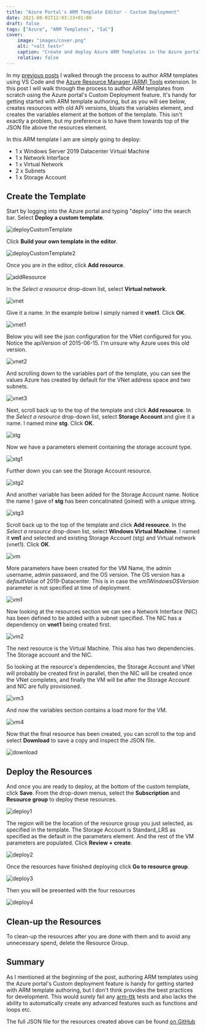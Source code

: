 ```yaml
---
title: "Azure Portal's ARM Template Editor - Custom Deployment"
date: 2021-08-01T12:03:23+01:00
draft: false
tags: ["Azure", "ARM Templates", "IaC"]
cover:
    image: "images/cover.png"
    alt: "<alt text>"
    caption: "Create and deploy Azure ARM Templates in the Azure portal"
    relative: false
---
```


In my [previous posts](https://markkerry.github.io/posts/azure-arm-templates-part-1-development/) I walked through the process to author ARM templates using VS Code and the [Azure Resource Manager (ARM) Tools](https://marketplace.visualstudio.com/items?itemName=msazurermtools.azurerm-vscode-tools) extension. In this post I will walk through the process to author ARM templates from scratch using the Azure portal's Custom Deployment feature. It's handy for getting started with ARM template authoring, but as you will see below, creates resources with old API versions, bloats the variables element, and creates the variables element at the bottom of the template. This isn't exactly a problem, but my preference is to have them towards top of the JSON file above the resources element.

In this ARM template I am are simply going to deploy:

* 1 x Windows Server 2019 Datacenter Virtual Machine
* 1 x Network Interface
* 1 x Virtual Network
* 2 x Subnets
* 1 x Storage Account

## Create the Template

Start by logging into the Azure portal and typing "deploy" into the search bar. Select __Deploy a custom template__.

![deployCustomTemplate](images/deployCustomTemplate.png)

Click __Build your own template in the editor__.

![deployCustomTemplate2](images/deployCustomTemplate2.png)

Once you are in the editor, click __Add resource__.

![addResource](images/addResource.png)

In the _Select a resource_ drop-down list, select __Virtual network__.

![vnet](images/vnet.png)

Give it a name. In the example below I simply named it __vnet1__. Click __OK__.

![vnet1](images/vnet1.png)

Below you will see the json configuration for the VNet configured for you. Notice the apiVersion of 2015-06-15. I'm unsure why Azure uses this old version.

![vnet2](images/vnet2.png)

And scrolling down to the variables part of the template, you can see the values Azure has created by default for the VNet address space and two subnets.

![vnet3](images/vnet3.png)

Next, scroll back up to the top of the template and click __Add resource__. In the _Select a resource_ drop-down list, select __Storage Account__ and give it a name. I named mine __stg__. Click __OK__.

![stg](images/stg.png)

Now we have a parameters element containing the storage account type.

![stg1](images/stg1.png)

Further down you can see the Storage Account resource.

![stg2](images/stg2.png)

And another variable has been added for the Storage Account name. Notice the name I gave of __stg__ has been concatinated (joined) with a unique string.

![stg3](images/stg3.png)

Scroll back up to the top of the template and click __Add resource__. In the _Select a resource_ drop-down list, select __Windows Virtual Machine__. I named it __vm1__ and selected and existing Storage Account (stg) and Virtual network (vnet1). Click __OK__.

![vm](images/vm.png)

More parameters have been created for the VM Name, the admin username, admin password, and the OS version. The OS version has a _defaultValue_ of 2019-Datacenter. This is in case the _vm1WindowsOSVersion_ parameter is not specified at time of deployment.

![vm1](images/vm1params.png)

Now looking at the resources section we can see a Network Interface (NIC) has been defined to be added with a subnet specified. The NIC has a dependency on __vnet1__ being created first.

![vm2](images/vm2nic.png)

The next resource is the Virtual Machine. This also has two dependencies. The Storage account and the NIC.

So looking at the resource's dependencies, the Storage Account and VNet will probably be created first in parallel, then the NIC will be created once the VNet completes, and finally the VM will be after the Storage Account and NIC are fully provisioned.

![vm3](images/vm3.png)

And now the variables section contains a load more for the VM. 

![vm4](images/vm4vars.png)

Now that the final resource has been created, you can scroll to the top and select __Download__ to save a copy and inspect the JSON file.

![download](images/download.png)

## Deploy the Resources

And once you are ready to deploy, at the bottom of the custom template, click __Save__. From the drop-down menus, select the __Subscription__ and __Resource group__ to deploy these resources.

![deploy1](images/deploy1.png)

The region will be the location of the resource group you just selected, as specified in the template. The Storage Account is Standard_LRS as specified as the default in the parameters element. And the rest of the VM parameters are populated. Click __Review + create__.

![deploy2](images/deploy2.png)

Once the resources have finished deploying click __Go to resource group__.

![deploy3](images/deploy3.png)

Then you will be presented with the four resources

![deploy4](images/deploy4.png)

## Clean-up the Resources

To clean-up the resources after you are done with them and to avoid any unnecessary spend, delete the Resource Group.

## Summary

As I mentioned at the beginning of the post, authoring ARM templates using the Azure portal's Custom deployment feature is handy for getting started with ARM template authoring, but I don't think provides the best practices for development. This would surely fail any [arm-ttk](https://markkerry.github.io/posts/azure-arm-templates-part-2-testing/#azure-resource-manager-template-toolkit) tests and also lacks the ability to automatically create any advanced features such as functions and loops etc.

The full JSON file for the resources created above can be found [on GitHub](https://github.com/markkerry/arm-templates/blob/main/AzureTemplateEditor.json)
